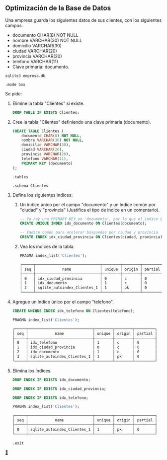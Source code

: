 ## Optimización de la Base de Datos

Una empresa guarda los siguientes datos de sus clientes, con los siguientes campos:

* documento CHAR(8) NOT NULL
* nombre VARCHAR(30) NOT NULL
* domicilio VARCHAR(30)
* ciudad VARCHAR(20)
* provincia VARCHAR(20)
* telefono VARCHAR(11)
* Clave primaria: documento.

```shell
sqlite3 empresa.db
```

```sqlite
.mode box
```

Se pide:

1. Elimine la tabla "Clientes" si existe.

    ```sql
    DROP TABLE IF EXISTS Clientes;
    ```
2. Cree la tabla "Clientes" definiendo una clave primaria (documento).

    ```sql
    CREATE TABLE Clientes (
        documento CHAR(8) NOT NULL,
        nombre VARCHAR(30) NOT NULL,
        domicilio VARCHAR(30),
        ciudad VARCHAR(20),
        provincia VARCHAR(20),
        telefono VARCHAR(11),
        PRIMARY KEY (documento)
    );
    ```

    ```sqlite
    .tables
    ```

    ```sqlite
    .schema Clientes
    ```
3. Define los siguientes indices:

    1. Un índice único por el campo "documento" y un índice común por "ciudad" y "provincia" (Justifica el tipo de indice en un comentario).

        ```sql
        -- Ya hay una PRIMARY KEY en 'documento', por lo que el índice único es redundante, pero lo dejamos por requerimiento (aunque SQLite lo ignora si ya es clave primaria).
        CREATE UNIQUE INDEX idx_documento ON Clientes(documento);
        ```

        ```sql
        -- Índice común para acelerar búsquedas por ciudad y provincia.
        CREATE INDEX idx_ciudad_provincia ON Clientes(ciudad, provincia);
        ```
    2. Vea los índices de la tabla.

        ```sql
        PRAGMA index_list('Clientes');
        ```

        ```txt
        ┌─────┬─────────────────────────────┬────────┬────────┬─────────┐
        │ seq │            name             │ unique │ origin │ partial │
        ├─────┼─────────────────────────────┼────────┼────────┼─────────┤
        │ 0   │ idx_ciudad_provincia        │ 0      │ c      │ 0       │
        │ 1   │ idx_documento               │ 1      │ c      │ 0       │
        │ 2   │ sqlite_autoindex_Clientes_1 │ 1      │ pk     │ 0       │
        └─────┴─────────────────────────────┴────────┴────────┴─────────┘
        ```
4. Agregue un índice único por el campo "telefono".

    ```sql
    CREATE UNIQUE INDEX idx_telefono ON Clientes(telefono);
    ```

    ```sql
    PRAGMA index_list('Clientes');
    ```

    ```txt
    ┌─────┬─────────────────────────────┬────────┬────────┬─────────┐
    │ seq │            name             │ unique │ origin │ partial │
    ├─────┼─────────────────────────────┼────────┼────────┼─────────┤
    │ 0   │ idx_telefono                │ 1      │ c      │ 0       │
    │ 1   │ idx_ciudad_provincia        │ 0      │ c      │ 0       │
    │ 2   │ idx_documento               │ 1      │ c      │ 0       │
    │ 3   │ sqlite_autoindex_Clientes_1 │ 1      │ pk     │ 0       │
    └─────┴─────────────────────────────┴────────┴────────┴─────────┘
    ```
5. Elimina los índices.

    ```sql
    DROP INDEX IF EXISTS idx_documento;
    ```

    ```sql
    DROP INDEX IF EXISTS idx_ciudad_provincia;
    ```

    ```sql
    DROP INDEX IF EXISTS idx_telefono;
    ```

    ```sql
    PRAGMA index_list('Clientes');
    ```

    ```txt
    ┌─────┬─────────────────────────────┬────────┬────────┬─────────┐
    │ seq │            name             │ unique │ origin │ partial │
    ├─────┼─────────────────────────────┼────────┼────────┼─────────┤
    │ 0   │ sqlite_autoindex_Clientes_1 │ 1      │ pk     │ 0       │
    └─────┴─────────────────────────────┴────────┴────────┴─────────┘
    ```

    ```sqlite
    .exit
    ```

<link rel="stylesheet" href="./../../../README.css">
<a class="scrollup" href="#top">&#x1F53C</a>